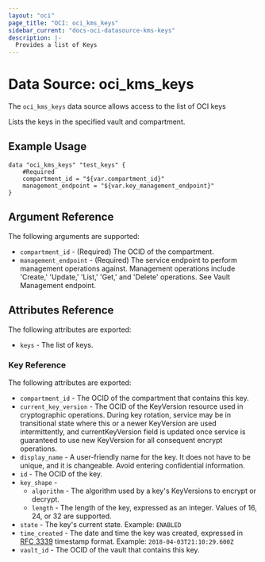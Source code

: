 ```yaml
---
layout: "oci"
page_title: "OCI: oci_kms_keys"
sidebar_current: "docs-oci-datasource-kms-keys"
description: |-
  Provides a list of Keys
---
```


# Data Source: oci_kms_keys
The `oci_kms_keys` data source allows access to the list of OCI keys

Lists the keys in the specified vault and compartment.


## Example Usage

```hcl
data "oci_kms_keys" "test_keys" {
	#Required
	compartment_id = "${var.compartment_id}"
	management_endpoint = "${var.key_management_endpoint}"
}
```

## Argument Reference

The following arguments are supported:

* `compartment_id` - (Required) The OCID of the compartment.
* `management_endpoint` - (Required) The service endpoint to perform management operations against. Management operations include 'Create,' 'Update,' 'List,' 'Get,' and 'Delete' operations. See Vault Management endpoint.


## Attributes Reference

The following attributes are exported:

* `keys` - The list of keys.

### Key Reference

The following attributes are exported:

* `compartment_id` - The OCID of the compartment that contains this key.
* `current_key_version` - The OCID of the KeyVersion resource used in cryptographic operations. During key rotation, service may be in transitional state where this or a newer KeyVersion are used intermittently, and currentKeyVersion field is updated once service is guaranteed to use new KeyVersion for all consequent encrypt operations. 
* `display_name` - A user-friendly name for the key. It does not have to be unique, and it is changeable. Avoid entering confidential information. 
* `id` - The OCID of the key.
* `key_shape` - 
	* `algorithm` - The algorithm used by a key's KeyVersions to encrypt or decrypt.
	* `length` - The length of the key, expressed as an integer. Values of 16, 24, or 32 are supported. 
* `state` - The key's current state.  Example: `ENABLED` 
* `time_created` - The date and time the key was created, expressed in [RFC 3339](https://tools.ietf.org/html/rfc3339) timestamp format.  Example: `2018-04-03T21:10:29.600Z` 
* `vault_id` - The OCID of the vault that contains this key.

